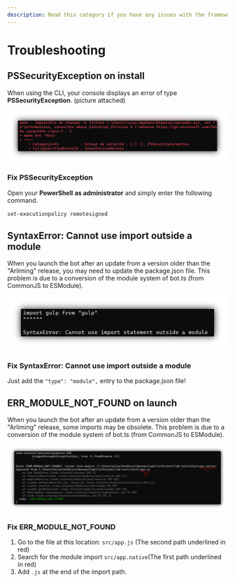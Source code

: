 ```yaml
---
description: Read this category if you have any issues with the framework or the CLI.
---
```


# Troubleshooting

## PSSecurityException on install

When using the CLI, your console displays an error of type **PSSecurityException**. \(picture attached\)

![](.gitbook/assets/troubleshooting.png)

### Fix PSSecurityException

Open your **PowerShell** **as administrator** and simply enter the following command.

```bash
set-executionpolicy remotesigned
```

## SyntaxError: Cannot use import outside a module

When you launch the bot after an update from a version older than the "Arliming" release, you may need to update the package.json file. This problem is due to a conversion of the module system of bot.ts \(from CommonJS to ESModule\).

![](.gitbook/assets/typemodule.png)

### Fix SyntaxError: Cannot use import outside a module

Just add the `"type": "module",` entry to the package.json file!

## ERR\_MODULE\_NOT\_FOUND on launch

When you launch the bot after an update from a version older than the "Arliming" release, some imports may be obsolete. This problem is due to a conversion of the module system of bot.ts \(from CommonJS to ESModule\).

![](.gitbook/assets/err_module_not_found.png)

### Fix ERR\_MODULE\_NOT\_FOUND

1. Go to the file at this location: `src/app.js` \(The second path underlined in red\)
2. Search for the module import `src/app.native`\(The first path underlined in red\)
3. Add `.js` at the end of the import path.

